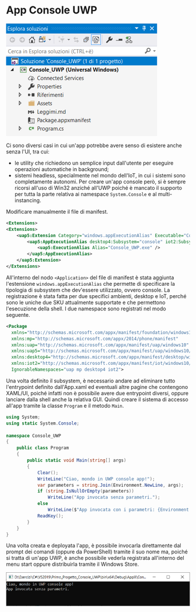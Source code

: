 # App ﻿Console UWP



![](img/1_CUWP.png)

Ci sono diversi casi in cui un'app potrebbe avere senso di esistere anche senza l'UI, tra cui:

- le utility che richiedono un semplice input dall'utente per eseguire operazioni automatiche in background;
- sistemi headless, specialmente nel mondo dell'IoT, in cui i sistemi sono completamente autonomi.
Per creare un'app console però, si è sempre ricorsi all'uso di Win32 anziché all'UWP poiché
è mancato il supporto per tutta la parte relativa ai namespace `System.Console` e al multi-instancing.

Modificare manualmente il file di manifest.

```xml
<Extensions>
<Extensions>
    <uap5:Extension Category="windows.appExecutionAlias" Executable="Console_UWP.exe" EntryPoint="Console_UWP.App">
        <uap5:AppExecutionAlias desktop4:Subsystem="console" iot2:Subsystem="console">
            <uap5:ExecutionAlias Alias="Console_UWP.exe" />
        </uap5:AppExecutionAlias>
    </uap5:Extension>
</Extensions>
```

All'interno del nodo `<Application>` del file di manifest è stata aggiunta l'estensione `windows.appExecutionAlias` che permette di specificare la tipologia di subsystem che dev'essere utilizzato, ovvero console. 
La registrazione è stata fatta per due specifici ambienti, desktop e IoT, perché sono le uniche due SKU attualmente supportate e che permettono l'esecuzione della shell. 
I due namespace sono registrati nel modo seguente.

```xml
<Package
  xmlns="http://schemas.microsoft.com/appx/manifest/foundation/windows10"
  xmlns:mp="http://schemas.microsoft.com/appx/2014/phone/manifest"
  xmlns:uap="http://schemas.microsoft.com/appx/manifest/uap/windows10"
  xmlns:uap5="http://schemas.microsoft.com/appx/manifest/uap/windows10/5"
  xmlns:desktop4="http://schemas.microsoft.com/appx/manifest/desktop/windows10/4"
  xmlns:iot2="http://schemas.microsoft.com/appx/manifest/iot/windows10/2"
  IgnorableNamespaces="uap mp desktop4 iot2">

```

Una volta definito il subsystem, è necessario andare ad eliminare tutto l'entrypoint definito dall'App.xaml 
ed eventuali altre pagine che contengono XAML/UI, poiché infatti non è possibile avere due entrypoint diversi, oppure lanciare dalla shell anche la relativa GUI. 
Quindi creare il sistema di accesso all'app tramite la classe `Program` e il metodo `Main`.

```csharp
using System;
using static System.Console;

namespace Console_UWP
{
    public class Program
    {
        public static void Main(string[] args)
        {
            Clear();
            WriteLine("Ciao, mondo in UWP console app!");
            var parameters = string.Join(Environment.NewLine, args);
            if (string.IsNullOrEmpty(parameters))
                WriteLine("App invocata senza parametri.");
            else
                WriteLine($"App invocata con i parametri: {Environment.NewLine}{parameters}");
            ReadKey();
        }
    }
}
```

Una volta creata e deployata l'app, è possibile invocarla direttamente dal prompt dei comandi 
(oppure da PowerShell) tramite il suo nome ma, poiché si tratta di un'app UWP, è anche possibile vederla 
registrata all'interno del menu start oppure distribuirla tramite il Windows Store.

![](img/2_CUWP.png)



